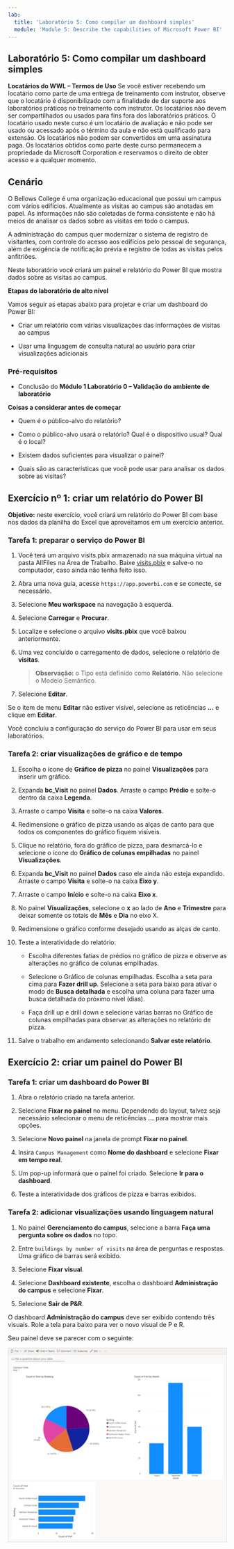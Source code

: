 ```yaml
---
lab:
  title: 'Laboratório 5: Como compilar um dashboard simples'
  module: 'Module 5: Describe the capabilities of Microsoft Power BI'
---
```


## Laboratório 5: Como compilar um dashboard simples

**Locatários do WWL – Termos de Uso** Se você estiver recebendo um locatário como parte de uma entrega de treinamento com instrutor, observe que o locatário é disponibilizado com a finalidade de dar suporte aos laboratórios práticos no treinamento com instrutor. Os locatários não devem ser compartilhados ou usados para fins fora dos laboratórios práticos. O locatário usado neste curso é um locatário de avaliação e não pode ser usado ou acessado após o término da aula e não está qualificado para extensão. Os locatários não podem ser convertidos em uma assinatura paga. Os locatários obtidos como parte deste curso permanecem a propriedade da Microsoft Corporation e reservamos o direito de obter acesso e a qualquer momento. 

## Cenário

O Bellows College é uma organização educacional que possui um campus com vários edifícios. Atualmente as visitas ao campus são anotadas em papel. As informações não são coletadas de forma consistente e não há meios de analisar os dados sobre as visitas em todo o campus.

A administração do campus quer modernizar o sistema de registro de visitantes, com controle do acesso aos edifícios pelo pessoal de segurança, além de exigência de notificação prévia e registro de todas as visitas pelos anfitriões.

Neste laboratório você criará um painel e relatório do Power BI que mostra dados sobre as visitas ao campus.

**Etapas do laboratório de alto nível**

Vamos seguir as etapas abaixo para projetar e criar um dashboard do Power BI:

- Criar um relatório com várias visualizações das informações de visitas ao campus

- Usar uma linguagem de consulta natural ao usuário para criar visualizações adicionais

### Pré-requisitos

- Conclusão do **Módulo 1 Laboratório 0 – Validação do ambiente de laboratório**

**Coisas a considerar antes de começar**

- Quem é o público-alvo do relatório?

- Como o público-alvo usará o relatório? Qual é o dispositivo usual? Qual é o local?

- Existem dados suficientes para visualizar o painel?

- Quais são as características que você pode usar para analisar os dados sobre as visitas?

## Exercício nº 1: criar um relatório do Power BI

**Objetivo:** neste exercício, você criará um relatório do Power BI com base nos dados da planilha do Excel que aproveitamos em um exercício anterior.

### Tarefa 1: preparar o serviço do Power BI

1. Você terá um arquivo visits.pbix armazenado na sua máquina virtual na pasta AllFiles na Área de Trabalho. Baixe [visits.pbix](https://github.com/MicrosoftLearning/PL-900-Microsoft-Power-Platform-Fundamentals/raw/master/Allfiles/visits.pbix) e salve-o no computador, caso ainda não tenha feito isso.

1. Abra uma nova guia, acesse `https://app.powerbi.com` e se conecte, se necessário.

1. Selecione **Meu workspace** na navegação à esquerda.

1. Selecione **Carregar** e **Procurar**.

1. Localize e selecione o arquivo **visits.pbix** que você baixou anteriormente.

1. Uma vez concluído o carregamento de dados, selecione o relatório de **visitas**.

    >**Observação:** o Tipo está definido como **Relatório**. Não selecione o Modelo Semântico.

1. Selecione **Editar**.

Se o item de menu **Editar** não estiver visível, selecione as reticências **...** e clique em **Editar**.

Você concluiu a configuração do serviço do Power BI para usar em seus laboratórios.

### Tarefa 2: criar visualizações de gráfico e de tempo

1. Escolha o ícone de **Gráfico de pizza** no painel **Visualizações** para inserir um gráfico.

1. Expanda **bc_Visit** no painel **Dados**. Arraste o campo **Prédio** e solte-o dentro da caixa **Legenda**.

1. Arraste o campo **Visita** e solte-o na caixa **Valores**.

1. Redimensione o gráfico de pizza usando as alças de canto para que todos os componentes do gráfico fiquem visíveis.

1. Clique no relatório, fora do gráfico de pizza, para desmarcá-lo e selecione o ícone do **Gráfico de colunas empilhadas** no painel **Visualizações**.

1. Expanda **bc_Visit** no painel **Dados** caso ele ainda não esteja expandido. Arraste o campo **Visita** e solte-o na caixa **Eixo y**.

1. Arraste o campo **Início** e solte-o na caixa **Eixo x**.

1. No painel **Visualizações**, selecione o **x** ao lado de **Ano** e **Trimestre** para deixar somente os totais de **Mês** e **Dia** no eixo X.

1. Redimensione o gráfico conforme desejado usando as alças de canto.

1. Teste a interatividade do relatório:

    - Escolha diferentes fatias de prédios no gráfico de pizza e observe as alterações no gráfico de colunas empilhadas.

    - Selecione o Gráfico de colunas empilhadas. Escolha a seta para cima para **Fazer drill up**. Selecione a seta para baixo para ativar o modo de **Busca detalhada** e escolha uma coluna para fazer uma busca detalhada do próximo nível (dias).

    - Faça drill up e drill down e selecione várias barras no Gráfico de colunas empilhadas para observar as alterações no relatório de pizza.

1. Salve o trabalho em andamento selecionando **Salvar este relatório**.

## Exercício 2: criar um painel do Power BI

### Tarefa 1: criar um dashboard do Power BI

1. Abra o relatório criado na tarefa anterior.

1. Selecione **Fixar no painel** no menu. Dependendo do layout, talvez seja necessário selecionar o menu de reticências **...** para mostrar mais opções.

1. Selecione **Novo painel** na janela de prompt **Fixar no painel**.

1. Insira `Campus Management` como **Nome do dashboard** e selecione **Fixar em tempo real**.

1. Um pop-up informará que o painel foi criado. Selecione **Ir para o dashboard**.

1. Teste a interatividade dos gráficos de pizza e barras exibidos.

### Tarefa 2: adicionar visualizações usando linguagem natural

1. No painel **Gerenciamento do campus**, selecione a barra **Faça uma pergunta sobre os dados** no topo.

1. Entre `buildings by number of visits` na área de perguntas e respostas. Uma gráfico de barras será exibido.

1. Selecione **Fixar visual**.

1. Selecione **Dashboard existente**, escolha o dashboard **Administração do campus** e selecione **Fixar**.

1. Selecione **Sair de P&amp;R**.

O dashboard **Administração do campus** deve ser exibido contendo três visuais. Role a tela para baixo para ver o novo visual de P e R.

Seu painel deve se parecer com o seguinte:

[![Captura de tela do painel recém-criado](media/lab-5-power-bi-01.png)](https://github.com/MicrosoftLearning/PL-900-Microsoft-Power-Platform-Fundamentals/blob/master/Instructions/Labs/media/5-powerbi-result.png)

 

